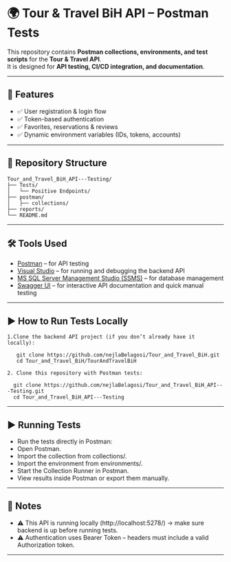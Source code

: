 # 🌍 Tour & Travel BiH API – Postman Tests

This repository contains **Postman collections, environments, and test scripts** for the **Tour & Travel API**.  
It is designed for **API testing, CI/CD integration, and documentation**.

---

## 🚀 Features
- ✅ User registration & login flow  
- ✅ Token-based authentication  
- ✅ Favorites, reservations & reviews 
- ✅ Dynamic environment variables (IDs, tokens, accounts)  

---

## 📂 Repository Structure
```
Tour_and_Travel_BiH_API---Testing/
├── Tests/
│   └── Positive Endpoints/
├── postman/
│   ├── collections/
├── reports/
└── README.md

```

---

## 🛠️ Tools Used
- [Postman](https://www.postman.com/) – for API testing  
- [Visual Studio](https://visualstudio.microsoft.com/) – for running and debugging the backend API  
- [MS SQL Server Management Studio (SSMS)](https://learn.microsoft.com/en-us/sql/ssms/download-sql-server-management-studio-ssms) – for database management
- [Swagger UI](https://swagger.io/tools/swagger-ui/) – for interactive API documentation and quick manual testing

---

## ▶️ How to Run Tests Locally
 ```
1.Clone the backend API project (if you don’t already have it locally):
   
    git clone https://github.com/nejlaBelagosi/Tour_and_Travel_BiH.git
    cd Tour_and_Travel_BiH/TourAndTravelBiH

2. Clone this repository with Postman tests:

   git clone https://github.com/nejlaBelagosi/Tour_and_Travel_BiH_API---Testing.git
   cd Tour_and_Travel_BiH_API---Testing
```
---

## ▶️ Running Tests
- Run the tests directly in Postman:
- Open Postman.
- Import the collection from collections/.
- Import the environment from environments/.
- Start the Collection Runner in Postman.
- View results inside Postman or export them manually.

---

## 📝 Notes

- ⚠️ This API is running locally (http://localhost:5278/) → make sure backend is up before running tests.
- ⚠️ Authentication uses Bearer Token – headers must include a valid Authorization token.

---

